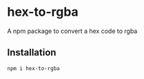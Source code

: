 # hex-to-rgba
A npm package to convert a hex code to rgba


## Installation
```
npm i hex-to-rgba
```
